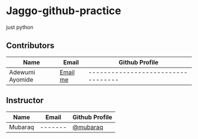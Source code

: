 # Jaggo-github-practice
just python

## Contributors

|Name            | Email                                         | Github Profile                   |
|----------------|-----------------------------------------------|----------------------------------|
|Adewumi Ayomide |[Email me](mailto:adewumiayomide018@gmail.com) |----------------------------------|

## Instructor
|Name    | Email | Github Profile                   |
|--------|-------|----------------------------------|
|Mubaraq |-------|[@mubaraq](https://github.com/mubarraqqq) |    
